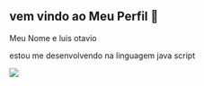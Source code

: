 ## vem vindo ao Meu Perfil 👋

Meu Nome e luis otavio

estou me desenvolvendo na linguagem java script

![](https://media1.tenor.com/m/6uPXAvYxkNwAAAAC/the-simpsons-homer-simpson.gif)
